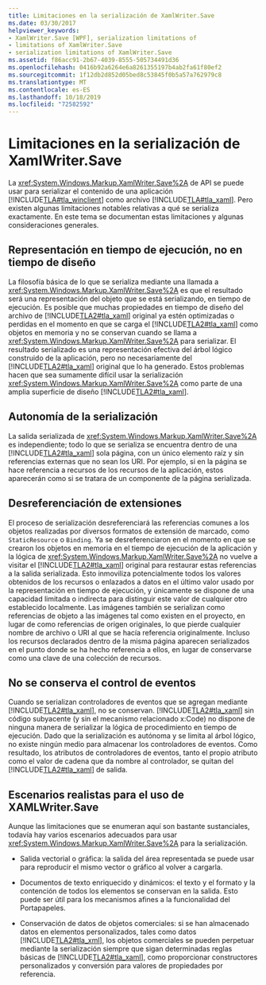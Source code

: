 ```yaml
---
title: Limitaciones en la serialización de XamlWriter.Save
ms.date: 03/30/2017
helpviewer_keywords:
- XamlWriter.Save [WPF], serialization limitations of
- limitations of XamlWriter.Save
- serialization limitations of XamlWriter.Save
ms.assetid: f86acc91-2b67-4039-8555-505734491d36
ms.openlocfilehash: 0416b92a6264e6a8261355197b4ab2fa61f80ef2
ms.sourcegitcommit: 1f12db2d852d05bed8c53845f0b5a57a762979c8
ms.translationtype: MT
ms.contentlocale: es-ES
ms.lasthandoff: 10/18/2019
ms.locfileid: "72582592"
---
```

# <a name="serialization-limitations-of-xamlwritersave"></a>Limitaciones en la serialización de XamlWriter.Save
La <xref:System.Windows.Markup.XamlWriter.Save%2A> de API se puede usar para serializar el contenido de una aplicación [!INCLUDE[TLA#tla_winclient](../../../../includes/tlasharptla-winclient-md.md)] como archivo [!INCLUDE[TLA#tla_xaml](../../../../includes/tlasharptla-xaml-md.md)]. Pero existen algunas limitaciones notables relativas a qué se serializa exactamente. En este tema se documentan estas limitaciones y algunas consideraciones generales.  

<a name="Run_Time__Not_Design_Time_Representation"></a>   
## <a name="run-time-not-design-time-representation"></a>Representación en tiempo de ejecución, no en tiempo de diseño  
 La filosofía básica de lo que se serializa mediante una llamada a <xref:System.Windows.Markup.XamlWriter.Save%2A> es que el resultado será una representación del objeto que se está serializando, en tiempo de ejecución. Es posible que muchas propiedades en tiempo de diseño del archivo de [!INCLUDE[TLA2#tla_xaml](../../../../includes/tla2sharptla-xaml-md.md)] original ya estén optimizadas o perdidas en el momento en que se carga el [!INCLUDE[TLA2#tla_xaml](../../../../includes/tla2sharptla-xaml-md.md)] como objetos en memoria y no se conservan cuando se llama a <xref:System.Windows.Markup.XamlWriter.Save%2A> para serializar. El resultado serializado es una representación efectiva del árbol lógico construido de la aplicación, pero no necesariamente del [!INCLUDE[TLA2#tla_xaml](../../../../includes/tla2sharptla-xaml-md.md)] original que lo ha generado. Estos problemas hacen que sea sumamente difícil usar la serialización <xref:System.Windows.Markup.XamlWriter.Save%2A> como parte de una amplia superficie de diseño [!INCLUDE[TLA2#tla_xaml](../../../../includes/tla2sharptla-xaml-md.md)].  
  
<a name="Serialization_is_Self_Contained"></a>   
## <a name="serialization-is-self-contained"></a>Autonomía de la serialización  
 La salida serializada de <xref:System.Windows.Markup.XamlWriter.Save%2A> es independiente; todo lo que se serializa se encuentra dentro de una [!INCLUDE[TLA2#tla_xaml](../../../../includes/tla2sharptla-xaml-md.md)] sola página, con un único elemento raíz y sin referencias externas que no sean los URI. Por ejemplo, si en la página se hace referencia a recursos de los recursos de la aplicación, estos aparecerán como si se tratara de un componente de la página serializada.  
  
<a name="Extension_References_are_Dereferenced"></a>   
## <a name="extension-references-are-dereferenced"></a>Desreferenciación de extensiones  
 El proceso de serialización desreferenciará las referencias comunes a los objetos realizadas por diversos formatos de extensión de marcado, como `StaticResource` o `Binding`. Ya se desreferenciaron en el momento en que se crearon los objetos en memoria en el tiempo de ejecución de la aplicación y la lógica de <xref:System.Windows.Markup.XamlWriter.Save%2A> no vuelve a visitar el [!INCLUDE[TLA2#tla_xaml](../../../../includes/tla2sharptla-xaml-md.md)] original para restaurar estas referencias a la salida serializada. Esto inmoviliza potencialmente todos los valores obtenidos de los recursos o enlazados a datos en el último valor usado por la representación en tiempo de ejecución, y únicamente se dispone de una capacidad limitada o indirecta para distinguir este valor de cualquier otro establecido localmente. Las imágenes también se serializan como referencias de objeto a las imágenes tal como existen en el proyecto, en lugar de como referencias de origen originales, lo que pierde cualquier nombre de archivo o URI al que se hacía referencia originalmente. Incluso los recursos declarados dentro de la misma página aparecen serializados en el punto donde se ha hecho referencia a ellos, en lugar de conservarse como una clave de una colección de recursos.  
  
<a name="Event_Handling_is_Not_Preserved"></a>   
## <a name="event-handling-is-not-preserved"></a>No se conserva el control de eventos  
 Cuando se serializan controladores de eventos que se agregan mediante [!INCLUDE[TLA2#tla_xaml](../../../../includes/tla2sharptla-xaml-md.md)], no se conservan. [!INCLUDE[TLA2#tla_xaml](../../../../includes/tla2sharptla-xaml-md.md)] sin código subyacente (y sin el mecanismo relacionado x:Code) no dispone de ninguna manera de serializar la lógica de procedimiento en tiempo de ejecución. Dado que la serialización es autónoma y se limita al árbol lógico, no existe ningún medio para almacenar los controladores de eventos. Como resultado, los atributos de controladores de eventos, tanto el propio atributo como el valor de cadena que da nombre al controlador, se quitan del [!INCLUDE[TLA2#tla_xaml](../../../../includes/tla2sharptla-xaml-md.md)] de salida.  
  
<a name="Realistic_Scenarios_for_Use_of_XAMLWriter_Save"></a>   
## <a name="realistic-scenarios-for-use-of-xamlwritersave"></a>Escenarios realistas para el uso de XAMLWriter.Save  
 Aunque las limitaciones que se enumeran aquí son bastante sustanciales, todavía hay varios escenarios adecuados para usar <xref:System.Windows.Markup.XamlWriter.Save%2A> para la serialización.  
  
- Salida vectorial o gráfica: la salida del área representada se puede usar para reproducir el mismo vector o gráfico al volver a cargarla.  
  
- Documentos de texto enriquecido y dinámicos: el texto y el formato y la contención de todos los elementos se conservan en la salida. Esto puede ser útil para los mecanismos afines a la funcionalidad del Portapapeles.  
  
- Conservación de datos de objetos comerciales: si se han almacenado datos en elementos personalizados, tales como datos [!INCLUDE[TLA2#tla_xml](../../../../includes/tla2sharptla-xml-md.md)], los objetos comerciales se pueden perpetuar mediante la serialización siempre que sigan determinadas reglas básicas de [!INCLUDE[TLA2#tla_xaml](../../../../includes/tla2sharptla-xaml-md.md)], como proporcionar constructores personalizados y conversión para valores de propiedades por referencia.
